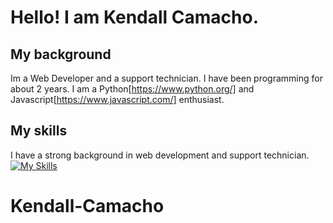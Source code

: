 # Hello! I am Kendall Camacho.

## My background
Im a Web Developer and a support technician.
I have been programming for about 2 years.
I am a Python[https://www.python.org/] and Javascript[https://www.javascript.com/] enthusiast.

## My skills
I have a strong background in web development and support technician.
[![My Skills](https://skills.thijs.gg/icons?i=py,cpp,css,git,html,js,mongobd,exoress,react,nodejs,arduino,bootstrap,flask,vite,raspberrypi,sass&perline=7)](https://skills.thijs.gg)
# Kendall-Camacho
